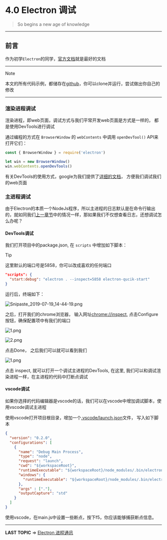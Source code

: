 
# 4.0 Electron 调试

> So begins a new age of knowledge


---

## 前言

   作为初学`Electron`的同学，[官方文档](https://Electronjs.org/)就是最好的文档

---

> [!NOTE]
> 本文的所有代码示例，都储存在[github](https://github.com/XieYuanCode/electron-demo/tree/master/communication)，你可以clone并运行，尝试做出你自己的修改

---

### 渲染进程调试

渲染进程，即web页面，调试方式与我们平常开发web页面是方式是一样的， 都是使用DevTools进行调试

通过编程的方式在 `BrowserWindow` 的 `webContents` 中调用 `openDevTool()` API来打开它们：

```javascript
const { BrowserWindow } = require('electron')

let win = new BrowserWindow()
win.webContents.openDevTools()
```

有关DevTools的使用方式，google为我们提供了[详细的文档](https://developer.chrome.com/devtools)， 方便我们调试我们的web页面

### 主进程调试

由于Electron的本质一个NodeJs程序，所以主进程的日志默认是在命令行输出的，就如同我们[上一章节](https://gitpress.io/@amber/electron%E8%BF%9B%E7%A8%8B%E9%80%9A%E8%AE%AF)中的情况一样，那如果我们不仅想查看日志，还想调试怎么办呢？

#### DevTools调试

我们打开项目中的package.json, 在 `scripts` 中增加如下脚本：

> [!Tip]
> 这里默认的端口号是5858，你可以改成喜欢的任何端口

```json
"scripts": {
  "start:debug": "electron . --inspect=5858 electron-qucik-start"
}
```

运行后，终端如下：

![Snipaste_2019-07-19_14-44-19.png](https://i.loli.net/2019/07/19/5d3167021b63c85554.png)

之后，打开我们的chrome浏览器， 输入网址[chrome://inspect](chrome://inspect/), 点击Configure按钮，确保配置项中有我们的端口

![1.png](https://i.loli.net/2019/07/19/5d31684cd4bdc46864.png)

![2.png](https://i.loli.net/2019/07/19/5d31684ce3e4e67473.png)

点击Done， 之后我们可以就可以看到我们

![1.png](https://i.loli.net/2019/07/19/5d3169896187c97866.png)

点击 inspect, 就可以打开一个调试主进程的DevTools, 在这里, 我们可以和调试渲染进程一样，在主进程的代码中打断点调试

#### vscode调试

如果你选择的代码编辑器是vscode的话，我们可以在vscode中增加调试脚本，使用vscode调试主进程

使用vscode打开项目根目录，增加一个[.vscode/launch.json](https://github.com/XieYuanCode/electron-demo/blob/master/communication/.vscode/launch.json)文件， 写入如下脚本

```json
{
  "version": "0.2.0",
  "configurations": [
    {
      "name": "Debug Main Process",
      "type": "node",
      "request": "launch",
      "cwd": "${workspaceRoot}",
      "runtimeExecutable": "${workspaceRoot}/node_modules/.bin/electron",
      "windows": {
        "runtimeExecutable": "${workspaceRoot}/node_modules/.bin/electron.cmd"
      },
      "args" : ["."],
      "outputCapture": "std"
    }
  ]
}
```

使用vscode，在main.js中设置一些断点，按下f5，你应该能够捕获断点信息。

---

**LAST TOPIC** => [Electron 进程通讯](https://gitpress.io/@amber/electron%E8%BF%9B%E7%A8%8B%E9%80%9A%E8%AE%AF)